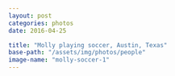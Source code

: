 ```yaml
---
layout: post
categories: photos
date: 2016-04-25

title: "Molly playing soccer, Austin, Texas"
base-path: "/assets/img/photos/people"
image-name: "molly-soccer-1"
---
```

